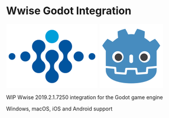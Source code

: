 # Wwise Godot Integration

[![Wwise logo](/wwise-logo.png)](https://www.audiokinetic.com/products/wwise/)
[![Godot Engine logo](/godot-logo.png)](https://godotengine.org)

WIP Wwise 2019.2.1.7250 integration for the Godot game engine

Windows, macOS, iOS and Android support
